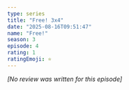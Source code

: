 ```yaml
---
type: series
title: "Free! 3x4"
date: "2025-08-16T09:51:47"
name: "Free!"
season: 3
episode: 4
rating: 1
ratingEmoji: ⭐️
---
```


*[No review was written for this episode]*

